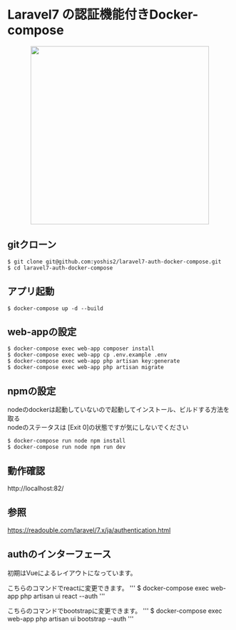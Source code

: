 
# Laravel7 の認証機能付きDocker-compose

<p align="center"><img src="https://res.cloudinary.com/dtfbvvkyp/image/upload/v1566331377/laravel-logolockup-cmyk-red.svg" width="400"></p>

## gitクローン
```
$ git clone git@github.com:yoshis2/laravel7-auth-docker-compose.git
$ cd laravel7-auth-docker-compose
```

## アプリ起動
```
$ docker-compose up -d --build
```

## web-appの設定
```
$ docker-compose exec web-app composer install
$ docker-compose exec web-app cp .env.example .env
$ docker-compose exec web-app php artisan key:generate
$ docker-compose exec web-app php artisan migrate
```
## npmの設定
nodeのdockerは起動していないので起動してインストール、ビルドする方法を取る  
nodeのステータスは [Exit 0]の状態ですが気にしないでください
```
$ docker-compose run node npm install
$ docker-compose run node npm run dev
```


## 動作確認
http://localhost:82/

## 参照
https://readouble.com/laravel/7.x/ja/authentication.html

## authのインターフェース
初期はVueによるレイアウトになっています。

こちらのコマンドでreactに変更できます。
'''
$ docker-compose exec web-app php artisan ui react --auth
'''

こちらのコマンドでbootstrapに変更できます。
'''
$ docker-compose exec web-app php artisan ui bootstrap --auth
'''
